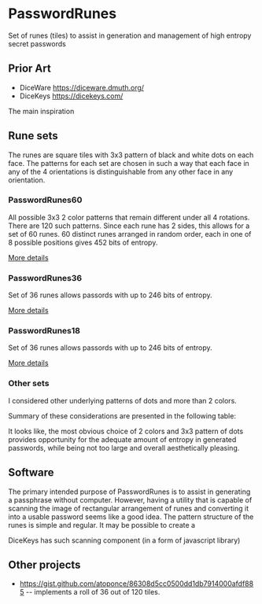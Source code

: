 # PasswordRunes
Set of runes (tiles) to assist in generation and management of high entropy secret passwords


## Prior Art
- DiceWare https://diceware.dmuth.org/
- DiceKeys https://dicekeys.com/

The main inspiration 

## Rune sets

The runes are square tiles with 3x3 pattern of black and white dots on each face.
The patterns for each set are chosen in such a way that each face in any of the 4 orientations is distinguishable from any other face in any orientation.

### PasswordRunes60
All possible 3x3 2 color patterns that remain different under all 4 rotations. There are 120 such patterns. Since each rune has 2 sides, this allows for a set of 60 runes. 60 distinct runes arranged in random order, each in one of 8 possible positions gives 452 bits of entropy.

[More details](60/README.md)

### PasswordRunes36
Set of 36 runes allows passords with up to 246 bits of entropy.

[More details](36/README.md)

### PasswordRunes18
Set of 36 runes allows passords with up to 246 bits of entropy.

[More details](18/README.md)

### Other sets
I considered other underlying patterns of dots and more than 2 colors.

Summary of these considerations are presented in the following table:

It looks like, the most obvious choice of 2 colors and 3x3 pattern of dots provides opportunity for the adequate amount of entropy in generated passwords, while being not too large and overall aesthetically pleasing.


## Software
The primary intended purpose of PasswordRunes is to assist in generating a passphrase without computer.
However, having a utility that is capable of scanning the image of rectangular arrangement of runes and converting it into a usable password seems like a good idea.
The pattern structure of the runes is simple and regular. It may be possible to create a 

DiceKeys has such scanning component (in a form of javascript library)

## Other projects

* https://gist.github.com/atoponce/86308d5cc0500dd1db7914000afdf885 -- implements a roll of 36 out of 120 tiles.
